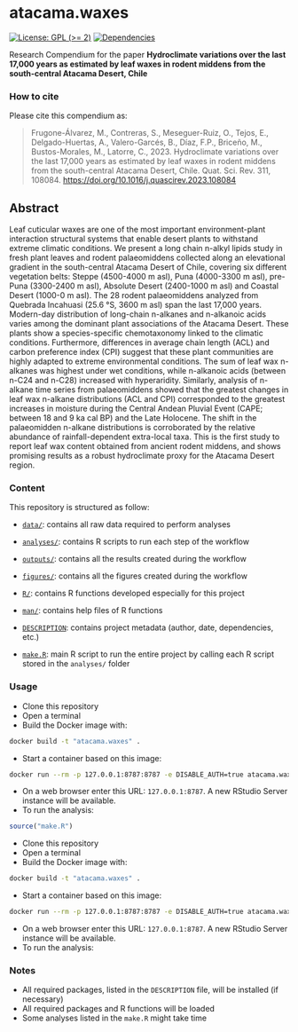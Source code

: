 
<!-- README.md is generated from README.Rmd. Please edit that file -->

# atacama.waxes

<!-- badges: start -->

[![License: GPL (\>=
2)](https://img.shields.io/badge/License-GPL%20%28%3E%3D%202%29-blue.svg)](https://choosealicense.com/licenses/gpl-2.0/)
[![Dependencies](https://img.shields.io/badge/dependencies-2/94-green?style=flat)](#)
<!-- badges: end -->

Research Compendium for the paper **Hydroclimate variations over the
last 17,000 years as estimated by leaf waxes in rodent middens from the
south-central Atacama Desert, Chile**

### How to cite

Please cite this compendium as:

> Frugone-Álvarez, M., Contreras, S., Meseguer-Ruiz, O., Tejos, E.,
> Delgado-Huertas, A., Valero-Garcés, B., Díaz, F.P., Briceño, M.,
> Bustos-Morales, M., Latorre, C., 2023. Hydroclimate variations over
> the last 17,000 years as estimated by leaf waxes in rodent middens
> from the south-central Atacama Desert, Chile. Quat. Sci. Rev. 311,
> 108084. <https://doi.org/10.1016/j.quascirev.2023.108084>

## Abstract

Leaf cuticular waxes are one of the most important environment-plant
interaction structural systems that enable desert plants to withstand
extreme climatic conditions. We present a long chain n-alkyl lipids
study in fresh plant leaves and rodent palaeomiddens collected along an
elevational gradient in the south-central Atacama Desert of Chile,
covering six different vegetation belts: Steppe (4500-4000 m asl), Puna
(4000-3300 m asl), pre-Puna (3300-2400 m asl), Absolute Desert
(2400-1000 m asl) and Coastal Desert (1000-0 m asl). The 28 rodent
palaeomiddens analyzed from Quebrada Incahuasi (25.6 °S, 3600 m asl)
span the last 17,000 years. Modern-day distribution of long-chain
n-alkanes and n-alkanoic acids varies among the dominant plant
associations of the Atacama Desert. These plants show a species-specific
chemotaxonomy linked to the climatic conditions. Furthermore,
differences in average chain length (ACL) and carbon preference index
(CPI) suggest that these plant communities are highly adapted to extreme
environmental conditions. The sum of leaf wax n-alkanes was highest
under wet conditions, while n-alkanoic acids (between n-C24 and n-C28)
increased with hyperaridity. Similarly, analysis of n-alkane time series
from palaeomiddens showed that the greatest changes in leaf wax n-alkane
distributions (ACL and CPI) corresponded to the greatest increases in
moisture during the Central Andean Pluvial Event (CAPE; between 18 and 9
ka cal BP) and the Late Holocene. The shift in the palaeomidden n-alkane
distributions is corroborated by the relative abundance of
rainfall-dependent extra-local taxa. This is the first study to report
leaf wax content obtained from ancient rodent middens, and shows
promising results as a robust hydroclimate proxy for the Atacama Desert
region.

### Content

This repository is structured as follow:

- [`data/`](https://github.com/mat1506/atacama.waxes/tree/master/data):
  contains all raw data required to perform analyses

- [`analyses/`](https://github.com/mat1506/atacama.waxes/tree/master/analyses/):
  contains R scripts to run each step of the workflow

- [`outputs/`](https://github.com/mat1506/atacama.waxes/tree/master/outputs):
  contains all the results created during the workflow

- [`figures/`](https://github.com/mat1506/atacama.waxes/tree/master/figures):
  contains all the figures created during the workflow

- [`R/`](https://github.com/mat1506/atacama.waxes/tree/master/R):
  contains R functions developed especially for this project

- [`man/`](https://github.com/mat1506/atacama.waxes/tree/master/man):
  contains help files of R functions

- [`DESCRIPTION`](https://github.com/mat1506/atacama.waxes/tree/master/DESCRIPTION):
  contains project metadata (author, date, dependencies, etc.)

- [`make.R`](https://github.com/mat1506/atacama.waxes/tree/master/make.R):
  main R script to run the entire project by calling each R script
  stored in the `analyses/` folder

### Usage

- Clone this repository
- Open a terminal
- Build the Docker image with:

``` sh
docker build -t "atacama.waxes" .
```

- Start a container based on this image:

``` sh
docker run --rm -p 127.0.0.1:8787:8787 -e DISABLE_AUTH=true atacama.waxes
```

- On a web browser enter this URL: `127.0.0.1:8787`. A new RStudio
  Server instance will be available.
- To run the analysis:

``` r
source("make.R")
```

- Clone this repository
- Open a terminal
- Build the Docker image with:

``` sh
docker build -t "atacama.waxes" .
```

- Start a container based on this image:

``` sh
docker run --rm -p 127.0.0.1:8787:8787 -e DISABLE_AUTH=true atacama.waxes
```

- On a web browser enter this URL: `127.0.0.1:8787`. A new RStudio
  Server instance will be available.
- To run the analysis:

### Notes

- All required packages, listed in the `DESCRIPTION` file, will be
  installed (if necessary)
- All required packages and R functions will be loaded
- Some analyses listed in the `make.R` might take time
